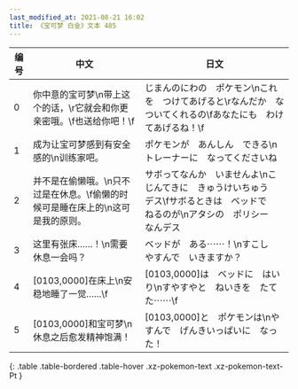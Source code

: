 ```yaml
---
last_modified_at: 2021-08-21 16:02
title: 《宝可梦 白金》文本 485
---
```

| 编号 | 中文 | 日文 |
| ---- | ---- | ---- |
| 0 | 你中意的宝可梦\n带上这个的话，\r它就会和你更亲密哦。\f也送给你吧！\f | じまんのにわの　ポケモン\nこれを　つけてあげると\rなんだか　なついてくれるの\fあなたにも　わけてあげるね！\f |
| 1 | 成为让宝可梦感到有安全感的\n训练家吧。 | ポケモンが　あんしん　できる\nトレーナーに　なってくださいね |
| 2 | 并不是在偷懒哦。\n只不过是在休息。\f偷懒的时候可是睡在床上的\n这可是我的原则。 | サボってなんか　いませんよ\nこじんてきに　きゅうけいちゅう　デス\fサボるときは　ベッドで　ねるのが\nアタシの　ポリシー　なんデス |
| 3 | 这里有张床……！\n需要休息一会吗？ | ベッドが　ある⋯⋯！\nすこし　やすんで　いきますか？ |
| 4 | [0103,0000]在床上\n安稳地睡了一觉……\f | [0103,0000]は　ベッドに　はいり\nすやすやと　ねいきを　たてた⋯⋯\f |
| 5 | [0103,0000]和宝可梦\n休息之后愈发精神饱满！ | [0103,0000]と　ポケモンは\nやすんで　げんきいっぱいに　なった！ |
{: .table .table-bordered .table-hover .xz-pokemon-text .xz-pokemon-text-Pt }